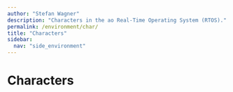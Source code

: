 ```yaml
---
author: "Stefan Wagner"
description: "Characters in the ao Real-Time Operating System (RTOS)."
permalink: /environment/char/
title: "Characters"
sidebar:
  nav: "side_environment"
---
```


# Characters
